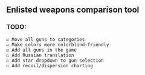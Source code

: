 ## Enlisted weapons comparison tool

 ### TODO:

    ☑ Move all guns to categories
    ☑ Make colors more colorblind-friendly
    ☑ Add all guns in the game
    ☐ Add Russian translation
    ☐ Add star dropdown to gun selection
    ☐ Add recoil/dispersion charting